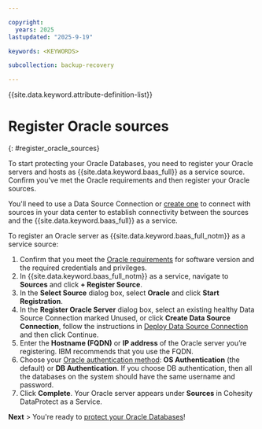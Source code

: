 ```yaml
---

copyright:
  years: 2025
lastupdated: "2025-9-19"

keywords: <KEYWORDS>

subcollection: backup-recovery

---
```


{{site.data.keyword.attribute-definition-list}}

# Register Oracle sources
{: #register_oracle_sources}

To start protecting your Oracle Databases, you need to register your Oracle servers and hosts as {{site.data.keyword.baas_full}} as a service source. Confirm you've met the Oracle requirements and then register your Oracle sources.

You'll need to use a Data Source Connection or [create one](/docs/backup-recovery?topic=backup-recovery-deploy_data_source_connectorr) to connect with sources in your data center to establish connectivity between the sources and the {{site.data.keyword.baas_full}} as a service.

To register an Oracle server as {{site.data.keyword.baas_full_notm}} as a service source:

1. Confirm that you meet the [Oracle requirements](/docs/backup-recovery?topic=backup-recovery-oracle_requirements) for software version and the required credentials and privileges.
2. In {{site.data.keyword.baas_full_notm}} as a service, navigate to **Sources** and click **\+ Register Source**.
3. In the **Select Source** dialog box, select **Oracle** and click **Start Registration**.
4. In the **Register Oracle Server** dialog box, select an existing healthy Data Source Connection marked Unused, or click **Create Data Source Connection**, follow the instructions in [Deploy Data Source Connection](/docs/backup-recovery?topic=backup-recovery-deploy_data_source_connector) and then click Continue.
5. Enter the **Hostname (FQDN)** or **IP address** of the Oracle server you’re registering. IBM recommends that you use the FQDN.
6. Choose your [Oracle authentication method](/docs/backup-recovery?topic=backup-recovery-oracle_requirements#oracle_authentication_method_requirement): **OS Authentication** (the default) or **DB Authentication**.
   If you choose DB authentication, then all the databases on the system should have the same username and password.
7. Click **Complete**.
   Your Oracle server appears under **Sources** in Cohesity DataProtect as a Service.

**Next** > You're ready to [protect your Oracle Databases](/docs/backup-recovery?topic=backup-recovery-protect-oracle-database)!
